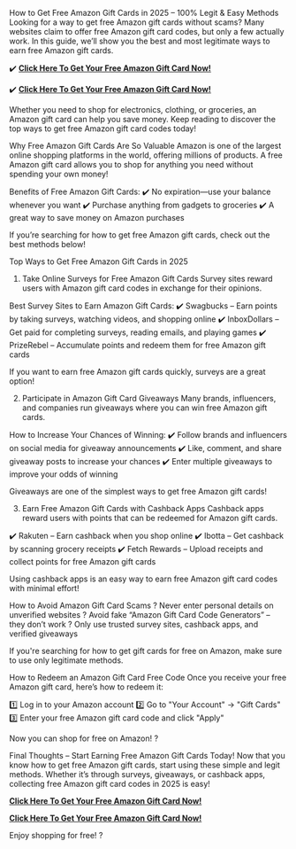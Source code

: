 How to Get Free Amazon Gift Cards in 2025 – 100% Legit & Easy Methods
Looking for a way to get free Amazon gift cards without scams? Many websites claim to offer free Amazon gift card codes, but only a few actually work. In this guide, we’ll show you the best and most legitimate ways to earn free Amazon gift cards.

✔️ **[Click Here To Get Your Free Amazon Gift Card Now!](https://tinyurl.com/43j6xd4x)**  

✔️ **[Click Here To Get Your Free Amazon Gift Card Now!](https://tinyurl.com/43j6xd4x)**  

Whether you need to shop for electronics, clothing, or groceries, an Amazon gift card can help you save money. Keep reading to discover the top ways to get free Amazon gift card codes today!

Why Free Amazon Gift Cards Are So Valuable
Amazon is one of the largest online shopping platforms in the world, offering millions of products. A free Amazon gift card allows you to shop for anything you need without spending your own money!

Benefits of Free Amazon Gift Cards:
✔️ No expiration—use your balance whenever you want
✔️ Purchase anything from gadgets to groceries
✔️ A great way to save money on Amazon purchases

If you’re searching for how to get free Amazon gift cards, check out the best methods below!

Top Ways to Get Free Amazon Gift Cards in 2025
1. Take Online Surveys for Free Amazon Gift Cards
Survey sites reward users with Amazon gift card codes in exchange for their opinions.

Best Survey Sites to Earn Amazon Gift Cards:
✔️ Swagbucks – Earn points by taking surveys, watching videos, and shopping online
✔️ InboxDollars – Get paid for completing surveys, reading emails, and playing games
✔️ PrizeRebel – Accumulate points and redeem them for free Amazon gift cards

If you want to earn free Amazon gift cards quickly, surveys are a great option!

2. Participate in Amazon Gift Card Giveaways
Many brands, influencers, and companies run giveaways where you can win free Amazon gift cards.

How to Increase Your Chances of Winning:
✔️ Follow brands and influencers on social media for giveaway announcements
✔️ Like, comment, and share giveaway posts to increase your chances
✔️ Enter multiple giveaways to improve your odds of winning

Giveaways are one of the simplest ways to get free Amazon gift cards!

3. Earn Free Amazon Gift Cards with Cashback Apps
Cashback apps reward users with points that can be redeemed for Amazon gift cards.

✔️ Rakuten – Earn cashback when you shop online
✔️ Ibotta – Get cashback by scanning grocery receipts
✔️ Fetch Rewards – Upload receipts and collect points for free Amazon gift cards

Using cashback apps is an easy way to earn free Amazon gift card codes with minimal effort!

How to Avoid Amazon Gift Card Scams
? Never enter personal details on unverified websites
? Avoid fake “Amazon Gift Card Code Generators” – they don’t work
? Only use trusted survey sites, cashback apps, and verified giveaways

If you're searching for how to get gift cards for free on Amazon, make sure to use only legitimate methods.

How to Redeem an Amazon Gift Card Free Code
Once you receive your free Amazon gift card, here’s how to redeem it:

1️⃣ Log in to your Amazon account
2️⃣ Go to "Your Account" → "Gift Cards"
3️⃣ Enter your free Amazon gift card code and click "Apply"

Now you can shop for free on Amazon! ?️

Final Thoughts – Start Earning Free Amazon Gift Cards Today!
Now that you know how to get free Amazon gift cards, start using these simple and legit methods. Whether it’s through surveys, giveaways, or cashback apps, collecting free Amazon gift card codes in 2025 is easy!

**[Click Here To Get Your Free Amazon Gift Card Now!](https://tinyurl.com/43j6xd4x)**  

**[Click Here To Get Your Free Amazon Gift Card Now!](https://tinyurl.com/43j6xd4x)**  

Enjoy shopping for free! ?
